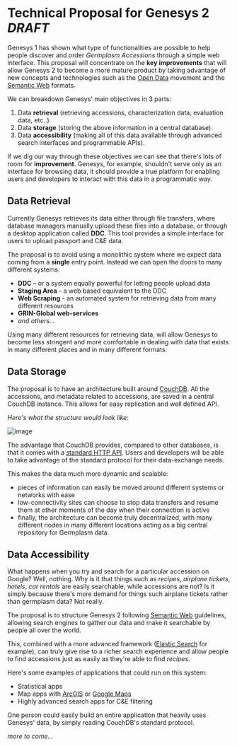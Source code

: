 Technical Proposal for Genesys 2 *DRAFT*
=====

Genesys 1 has shown what type of functionalities are possible to help people discover and order *Germplasm Accessions* through a simple web interface. This proposal will concentrate on the **key improvements** that will allow Genesys 2 to become a more mature product by taking advantage of new concepts and technologies such as the [Open Data](http://en.wikipedia.org/wiki/Open_data) movement and the [Semantic Web](http://en.wikipedia.org/wiki/Semantic_Web) formats.

We can breakdown Genesys' main objectives in 3 parts:

1. Data **retrieval** (retrieving accessions, characterization data, evaluation data, etc..).
2. Data **storage** (storing the above information in a central database).
3. Data **accessibility** (making all of this data available through advanced search interfaces and programmable APIs).

If we dig our way through these objectives we can see that there's lots of room for **improvement**. Genesys, for example, shouldn't serve only as an interface for browsing data, it should provide a true platform for enabling users and developers to interact with this data in a programmatic way. 

## Data Retrieval

Currently Genesys retrieves its data either through file transfers, where database managers manually upload these files into a database, or through a desktop application called **DDC**. This tool provides a simple interface for users to upload passport and C&E data.

The proposal is to avoid using a monolithic system where we expect data coming from a **single** entry point. Instead we can open the doors to many different systems:

- **DDC** – or a system equally powerful for letting people upload data
- **Staging Area** - a web based equivalent to the DDC
- **Web Scraping** - an automated system for retrieving data from many different resources
- **GRIN-Global web-services** 
- *and others…*

Using many different resources for retrieving data, will allow Genesys to become less stringent and more comfortable in dealing with data that exists in many different places and in many different formats.


## Data Storage

The proposal is to have an architecture built around [CouchDB](http://couchdb.org). All the
accessions, and metadata related to accessions, are saved in a central
CouchDB instance. This allows for easy replication and well defined API. 

*Here's what the structure would look like:*

![image](/architecture_seedhub.png)

The advantage that CouchDB provides, compared to other databases, is that it comes with a [standard HTTP API](http://wiki.apache.org/couchdb/HTTP_Document_API). Users and developers will be able to take advantage of the standard protocol for their data-exchange needs. 

This makes the data much more dynamic and scalable: 

- pieces of information can easily be moved around different systems or networks with ease
- low-connectivity sites can choose to stop data transfers and resume them at other moments of the day when their connection is active
- finally, the architecture can become truly decentralized, with many different nodes in many different locations acting as a big central repository for Germplasm data.

## Data Accessibility 

What happens when you try and search for a particular accession on Google? Well, nothing. Why is it that things such as *recipes*, *airplane tickets*, *hotels*, *car rentals* are easily searchable, while accessions are not? Is it simply because there's more demand for things such airplane tickets rather than germplasm data? Not really.

The proposal is to structure Genesys 2 following [Semantic Web](http://en.wikipedia.org/wiki/Semantic_Web) guidelines, allowing search engines to gather our data and make it searchable by people all over the world.

This, combined with a more advanced framework ([Elastic Search](http://www.elasticsearch.org/) for example), can truly give rise to a richer search experience and allow people to find accessions just as easily as they're able to find *recipes*.

Here's some examples of applications that could run on this system:

- Statistical apps
- Map apps with [ArcGIS](http://www.arcgis.com/home/) or [Google Maps](http://code.google.com/apis/maps/index.html)
- Highly advanced search apps for C&E filtering

One person could easily build an entire application that heavily uses Genesys' data, by simply reading CouchDB's standard protocol.

*more to come…*



